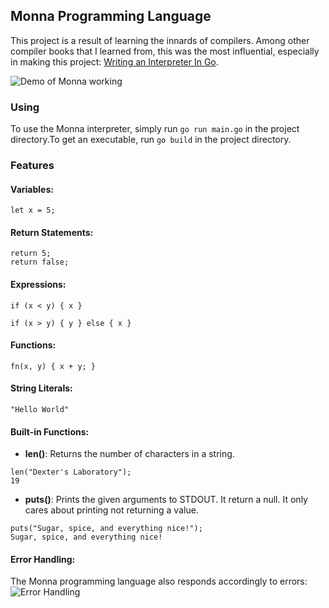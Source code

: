 ## Monna Programming Language
This project is a result of learning the innards of compilers. Among other compiler books that I learned from, this was the most influential, especially in making this project: [Writing an Interpreter In Go](https://interpreterbook.com/).

![Demo of Monna working](/doc/demo.png)

### Using
To use the Monna interpreter, simply run `go run main.go` in the project directory.To get an executable, run `go build` in the project directory.

### Features
#### Variables:
	let x = 5;

#### Return Statements:
	return 5; 
	return false;

#### Expressions: 
	if (x < y) { x }

	if (x > y) { y } else { x }

#### Functions: 
	fn(x, y) { x + y; }

#### String Literals:
	"Hello World"

#### Built-in Functions:
- **len()**: Returns the number of characters in a string.
```
len("Dexter's Laboratory");
19
```
- **puts()**: Prints the given arguments to STDOUT. It return a null. It only cares about printing not returning a value.
```
puts("Sugar, spice, and everything nice!");
Sugar, spice, and everything nice!

```

#### Error Handling:
The Monna programming language also responds accordingly to errors:
![Error Handling](/doc/error_handling.png)
